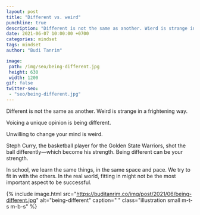 ```yaml
---
layout: post
title: "Different vs. weird"
punchline: true
description: "Different is not the same as another. Wierd is strange in a frightening way."
date: 2021-06-07 10:00:00 +0700
categories: mindset
tags: mindset
author: "Budi Tanrim"

image:
 path: /img/seo/being-different.jpg
 height: 630
 width: 1200
gif: false
twitter-seo: 
 - "seo/being-different.jpg"
---
```


Different is not the same as another. Weird is strange in a frightening way.

Voicing a unique opinion is being different.

Unwilling to change your mind is weird.

Steph Curry, the basketball player for the Golden State Warriors, shot the ball differently—which become his strength. Being different can be your strength.

In school, we learn the same things, in the same space and pace. We try to fit in with the others. In the real world, fitting in might not be the most important aspect to be successful.


{% include image.html 
src="https://buditanrim.co/img/post/2021/06/being-different.jpg" 
alt="being-different" 
caption=" "
class="illustration small m-t-s m-b-s" %}
